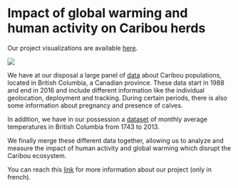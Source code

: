 # Impact of global warming and human activity on Caribou herds

Our project visualizations are available [here](https://b2rj.github.io/Caribous/src/slide.html).

![](https://b2rj.github.io/Caribous/2-teaser.png)

We have at our disposal a large panel of [data](https://www.kaggle.com/jessemostipak/caribou-location-tracking) about Caribou populations, located in British Columbia, a Canadian province. These data start in 1988 and end in 2016 and include different information like the individual geolocation, deployment and tracking. During certain periods, there is also some information about pregnancy and presence of calves.

In addition, we have in our possession a [dataset](https://www.kaggle.com/berkeleyearth/climate-change-earth-surface-temperature-data?select=GlobalLandTemperaturesByCountry.csv) of monthly average temperatures in British Columbia from 1743 to 2013.

We finally merge these different data together, allowing us to analyze and measure the impact of human activity and global warming which disrupt the Caribou ecosystem.

You can reach this [link](https://b2rj.github.io/Caribous/Presentation.html) for more information about our project (only in french).
